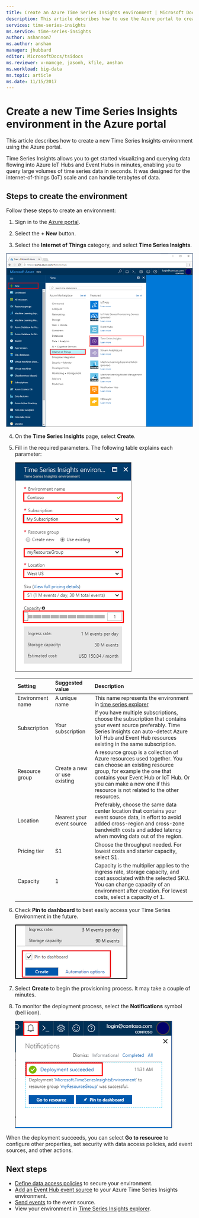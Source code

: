 ```yaml
---
title: Create an Azure Time Series Insights environment | Microsoft Docs
description: This article describes how to use the Azure portal to create a new Time Series Insights environment. 
services: time-series-insights
ms.service: time-series-insights
author: ashannon7
ms.author: anshan
manager: jhubbard
editor: MicrosoftDocs/tsidocs
ms.reviewer: v-mamcge, jasonh, kfile, anshan
ms.workload: big-data
ms.topic: article 
ms.date: 11/15/2017
---
```


# Create a new Time Series Insights environment in the Azure portal
This article describes how to create a new Time Series Insights environment using the Azure portal.

Time Series Insights allows you to get started visualizing and querying data flowing into Azure IoT Hubs and Event Hubs in minutes, enabling you to query large volumes of time series data in seconds.  It was designed for the internet-of-things (IoT) scale and can handle terabytes of data.

## Steps to create the environment
Follow these steps to create an environment:

1.	Sign in to the [Azure portal](https://portal.azure.com).

2.	Select the **+ New** button.

3.	Select the **Internet of Things** category, and select **Time Series Insights**.

   ![Create the Time Series Insights environment](media/time-series-insights-get-started/1-new-tsi.png)

4.	On the **Time Series Insights** page, select **Create**.

5. Fill in the required parameters. The following table explains each parameter:
   
   ![Create the Time Series Insights resource group](media/time-series-insights-get-started/2-create-tsi.png)
   
   Setting|Suggested value|Description
   ---|---|---
   Environment name | A unique name | This name represents the environment in [time series explorer](https://insights.timeseries.azure.com)
   Subscription | Your subscription | If you have multiple subscriptions, choose the subscription that contains your event source preferably. Time Series Insights can auto-detect Azure IoT Hub and Event Hub resources existing in the same subscription.
   Resource group | Create a new or use existing | A resource group is a collection of Azure resources used together. You can choose an existing resource group, for example the one that contains your Event Hub or IoT Hub. Or you can make a new one if this resource is not related to the other resources.
   Location | Nearest your event source | Preferably, choose the same data center location that contains your event source data, in effort to avoid added cross-region and cross-zone bandwidth costs and added latency when moving data out of the region.
   Pricing tier | S1 | Choose the throughput needed. For lowest costs and starter capacity, select S1.
   Capacity | 1 | Capacity is the multiplier applies to the ingress rate, storage capacity, and cost associated with the selected SKU.  You can change capacity of an environment after creation. For lowest costs, select a capacity of 1. 
  
6. Check **Pin to dashboard** to best easily access your Time Series Environment in the future.

   ![Create the Time Series Insights pin to dashboard](media/time-series-insights-get-started/3-pin-create.png)

7. Select **Create** to begin the provisioning process. It may take a couple of minutes.

8. To monitor the deployment process, select the **Notifications** symbol (bell icon).

   ![Watch the notifications](media/time-series-insights-get-started/4-notifications.png)

When the deployment succeeds, you can select **Go to resource** to configure other properties, set security with data access policies, add event sources, and other actions.

## Next steps
* [Define data access policies](time-series-insights-data-access.md) to secure your environment.
* [Add an Event Hub event source](time-series-insights-how-to-add-an-event-source-eventhub.md) to your Azure Time Series Insights environment. 
* [Send events](time-series-insights-send-events.md) to the event source.
* View your environment in [Time Series Insights explorer](https://insights.timeseries.azure.com).
